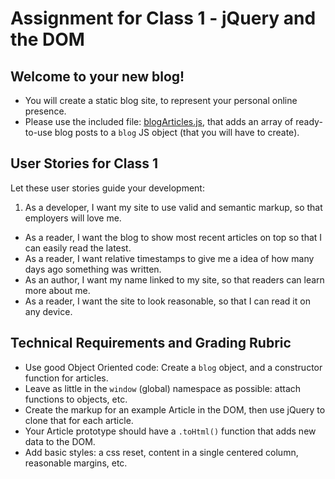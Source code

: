 # Assignment for Class 1 - jQuery and the DOM

## Welcome to your new blog!

- You will create a static blog site, to represent your personal online presence.
- Please use the included file: [blogArticles.js](blogArticles.js), that adds an array of ready-to-use blog posts to a `blog` JS object (that you will have to create).

## User Stories for Class 1
Let these user stories guide your development:
 1. As a developer, I want my site to use valid and semantic markup, so that employers will love me.
 - As a reader, I want the blog to show most recent articles on top so that I can easily read the latest.
 - As a reader, I want relative timestamps to give me a idea of how many days ago something was written.
 - As an author, I want my name linked to my site, so that readers can learn more about me.
 - As a reader, I want the site to look reasonable, so that I can read it on any device.

## Technical Requirements and Grading Rubric

  - Use good Object Oriented code: Create a `blog` object, and a constructor function for articles.
  - Leave as little in the `window` (global) namespace as possible: attach functions to objects, etc.
  - Create the markup for an example Article in the DOM, then use jQuery to clone that for each article.
  - Your Article prototype should have a `.toHtml()` function that adds new data to the DOM.
  - Add basic styles: a css reset, content in a single centered column, reasonable margins, etc.
